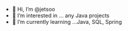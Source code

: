 - 👋 Hi, I’m @jetsoo
- 👀 I’m interested in ... any Java projects
- 🌱 I’m currently learning ...Java, SQL, Spring

<!---
jetsoo/jetsoo is a ✨ special ✨ repository because its `README.md` (this file) appears on your GitHub profile.
You can click the Preview link to take a look at your changes.
--->
